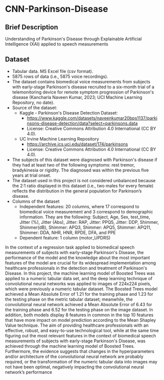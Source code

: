 # CNN-Parkinson-Disease

## Brief Description
Understanding of Parkinson's Disease through Explainable Artificial Intelligence (XAI) applied to speech measurements

## Dataset
* Tabular data. MS Excel file (csv format).
* 5875 rows of data (i.e., 5875 voice recordings).
* The dataset contains biomedical voice measurements from subjects with early-stage  Parkinson's  disease  recruited  to  a  six-month  trial of a telemonitoring device for remote symptom progression of Parkinson's disease  (Kancharla  Naveen  Kumar,  2023;  UCI  Machine  Learning Repository, no date).
* Source of the dataset:
  * Kaggle - Parkinson's Disease Detection Dataset:
    * https://www.kaggle.com/datasets/naveenkumar20bps1137/parkinsons-disease-detection/data?select=parkinsons.data
    * License: Creative Commons Attribution 4.0 International (CC BY 4.0).
  * UC Irvine Machine Learning Repository 
    * https://archive.ics.uci.edu/dataset/174/parkinsons
    * License: Creative Commons Attribution 4.0 International (CC BY 4.0).
* The subjects of this dataset were diagnosed with Parkinson's disease if they  had  at  least  two  of  the  following  symptoms:  rest  tremor, bradykinesia or rigidity. The diagnosed was within the previous five years at trial onset.
* The dataset used in this project is not considered unbalanced because the 2:1 ratio displayed in this dataset (i.e., two males for every female) reflects  the  distribution  in  the  general  population  for  Parkinson’s disease.
* Columns of the dataset 
  * Independent features: 20 columns, where 17 correspond to biomedical voice measurement and 3 correspond to demographic information. They are the following: Subject, Age, Sex, test_time, Jitter (%), Jitter (Abs), Jitter: RAP, Jitter: PPQ5, Jitter: DDP, Shimmer, Shimmer(dB), Shimmer: APQ3, Shimmer: APQ5, Shimmer: APQ11, Shimmer: DDA, NHR, HNR, RPDE, DFA, and PPE
  * Dependent feature: 1 column (motor_UPDRS)
 

In the context of a regression task applied to biomedical speech measurements of 
subjects with early-stage Parkinson's Disease, the performance of the model and the 
knowledge  about  the  most  important  features  of  the  model  are  crucial  for  its 
widespread  implementation  among  healthcare professionals  in the  detection  and 
treatment  of  Parkinson's  Disease.  In  this  project,  the  machine  learning  model  of 
Boosted  Trees  was  applied  to  a  numeric  tabular  data  set,  and  the  deep  learning 
technique of convolutional neural networks was applied to images of 224x224 pixels, 
which were previously a numeric tabular dataset. The Boosted Trees model achieved 
a Mean Absolute Error of 1.21 for the training phase and 1.23 for the testing phase 
on  the  metric  tabular  dataset;  meanwhile,  the  convolutional  neural  network 
achieved a Mean Absolute Error of 6.43 for the training phase and 6.52 for the testing 
phase on the image dataset. In addition, both models display 8 features in common 
in the top 10 features that have more impact on model prediction according to the 
Mean Shapley Value technique. The aim of providing healthcare professionals with 
an  effective,  robust,  and  easy-to-use  technological  tool,  while  at  the  same  time 
figuring  out  the  most  relevant  features  in  the  context  of  biomedical  speech 
measurements  of  subjects  with  early-stage  Parkinson's  Disease,  was  achieved 
through the machine learning model of Boosted Trees. Furthermore, the evidence 
suggests  that  changes  in  the  hyperparameters  and/or  architecture  of  the 
convolutional neural network are probably required, or the transformation of the 
numeric tabular data into images may not have been optimal, negatively impacting 
the convolutional neural network’s performance 
